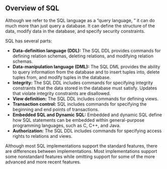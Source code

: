 ## Overview of SQL
Although we refer to the SQL language as a “query language, ” it can do much more than just query a database. It can define the structure of the data, modify data in the database, and specify security constraints.  

SQL has several parts:
- **Data-definition language (DDL):** The SQL DDL provides commands for defining relation schemas, deleting relations, and modifying relation schemas.
- **Data-manipulation language (DML):** The SQL DML provides the ability to query information from the database and to insert tuples into, delete tuples from, and modify tuples in the database.
- **Integrity:** The SQL DDL includes commands for specifying integrity constraints that the data stored in the database must satisfy. Updates that violate integrity constraints are disallowed.
- **View definition:** The SQL DDL includes commands for defining views.
- **Transaction control:** SQL includes commands for specifying the beginning and end points of transactions.
- **Embedded SQL and Dynamic SQL:** Embedded and dynamic SQL define how SQL statements can be embedded within general-purpose programming languages, such as C, C++, and Java.
- **Authorization:** The SQL DDL includes commands for specifying access rights to relations and views.  

Although most SQL implementations support the standard features, there are differences between implementations. Most implementations support some nonstandard features while omitting support for some of the more advanced and more recent features.
